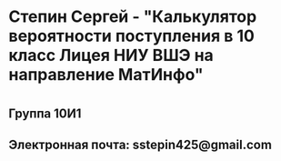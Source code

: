 <h1>Степин Сергей - "Калькулятор вероятности поступления в 10 класс Лицея НИУ ВШЭ на направление МатИнфо"<h1>
<h2>Группа 10И1<h2>
<h2>Электронная почта: sstepin425@gmail.com<h2>
